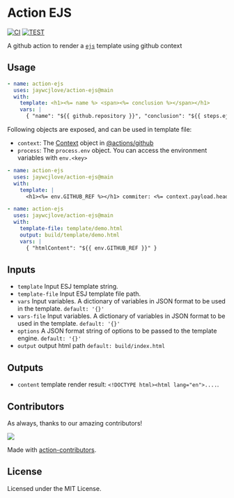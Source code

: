 Action EJS
===

[![CI](https://github.com/jaywcjlove/action-ejs/actions/workflows/ci.yml/badge.svg)](https://github.com/jaywcjlove/action-ejs/actions/workflows/ci.yml)
[![TEST](https://github.com/jaywcjlove/action-ejs/actions/workflows/test.yml/badge.svg)](https://github.com/jaywcjlove/action-ejs/actions/workflows/test.yml)

A github action to render a [`ejs`](https://github.com/mde/ejs) template using github context

## Usage

```yml
- name: action-ejs
  uses: jaywcjlove/action-ejs@main
  with:
    template: <h1><%= name %> <span><%= conclusion %></span></h1>
    vars: |
      { "name": "${{ github.repository }}", "conclusion": "${{ steps.ejs.conclusion }}" }
```

Following objects are exposed, and can be used in template file:

- `context`: The [Context](https://github.com/actions/toolkit/blob/main/packages/github/src/context.ts) object in [@actions/github](https://github.com/actions/toolkit/tree/main/packages/github)
- `process`: The `process.env` object. You can access the environment variables with `env.<key>`

```yml
- name: action-ejs
  uses: jaywcjlove/action-ejs@main
  with:
    template: |
      <h1><%= env.GITHUB_REF %></h1> commiter: <%= context.payload.head_commit.author.name %>
```

```yml
- name: action-ejs
  uses: jaywcjlove/action-ejs@main
  with:
    template-file: template/demo.html
    output: build/template/demo.html
    vars: |
      { "htmlContent": "${{ env.GITHUB_REF }}" }
```

## Inputs

- `template` Input ESJ template string.
- `template-file` Input ESJ template file path.
- `vars` Input variables. A dictionary of variables in JSON format to be used in the template. `default: '{}'`
- `vars-file` Input variables. A dictionary of variables in JSON format to be used in the template. `default: '{}'`
- `options` A JSON format string of options to be passed to the template engine. `default: '{}'`
- `output` output html path `default: build/index.html`

## Outputs

- `content` template render result: `<!DOCTYPE html><html lang="en">....`.

## Contributors

As always, thanks to our amazing contributors!

<a href="https://github.com/jaywcjlove/action-ejs/graphs/contributors">
  <img src="https://jaywcjlove.github.io/action-ejs/CONTRIBUTORS.svg" />
</a>

Made with [action-contributors](https://github.com/jaywcjlove/github-action-contributors).

## License

Licensed under the MIT License.
